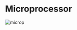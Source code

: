# Microprocessor

![microp](https://user-images.githubusercontent.com/74528202/190899432-30a2634b-63c5-43d6-b7bd-ff4f22844e78.png)
